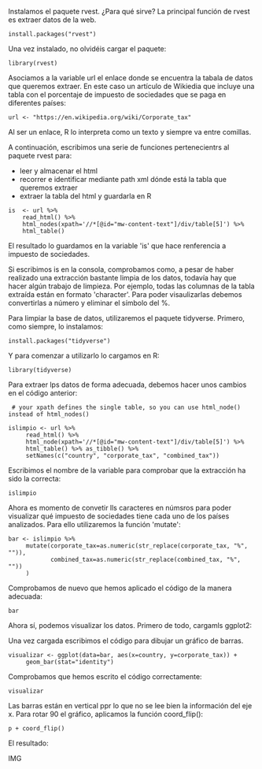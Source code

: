 Instalamos el paquete rvest. ¿Para qué sirve?
La principal función de rvest es extraer datos de la web.

```
install.packages("rvest")
```

Una vez instalado, no olvidéis cargar el paquete:

```
library(rvest)
```

Asociamos a la variable url el enlace donde se encuentra la tabala de datos que queremos extraer. En este caso un artículo de Wikiedia que incluye una tabla con el porcentaje de impuesto de sociedades que se paga en diferentes países:

```
url <- "https://en.wikipedia.org/wiki/Corporate_tax"
```

Al ser un enlace, R lo interpreta como un texto y siempre va entre comillas.

A continuación, escribimos una serie de funciones pertenecientrs al paquete rvest para:
* leer y almacenar el html
* recorrer e identificar mediante path xml dónde está la tabla que queremos extraer
* extraer la tabla del html y guardarla en R

```
is  <- url %>%
    read_html() %>%
    html_nodes(xpath='//*[@id="mw-content-text"]/div/table[5]') %>%
    html_table()
```

El resultado lo guardamos en la variable 'is' que hace renferencia a impuesto de sociedades.

Si escribimos is en la consola, comprobamos como, a pesar de haber realizado una extracción bastante limpia de los datos, todavía hay que hacer algún trabajo de limpieza. Por ejemplo, todas las columnas de la tabla extraída están en formato 'character'. Para poder visaulizarlas debemos convertirlas a número y eliminar el símbolo del %.

Para limpiar la base de datos, utilizaremos el paquete tidyverse. Primero, como siempre, lo instalamos:

```
install.packages("tidyverse")
```

Y para comenzar a utilizarlo lo cargamos en R:

```
library(tidyverse)
```

Para extraer lps datos de forma adecuada, debemos hacer unos cambios en el código anterior:

     # your xpath defines the single table, so you can use html_node() instead of html_nodes()

```
islimpio <- url %>% 
     read_html() %>% 
     html_node(xpath='//*[@id="mw-content-text"]/div/table[5]') %>% 
     html_table() %>% as_tibble() %>% 
     setNames(c("country", "corporate_tax", "combined_tax"))
```

Escribimos el nombre de la variable para comprobar que la extracción ha sido la correcta:

```
islimpio
```

Ahora es momento de convetir lls caracteres en númsros para poder visualizar qué impuesto de sociedades tiene cada uno de los países analizados. Para ello utilizaremos la función 'mutate':

```
bar <- islimpio %>% 
     mutate(corporate_tax=as.numeric(str_replace(corporate_tax, "%", "")),
            combined_tax=as.numeric(str_replace(combined_tax, "%", ""))
     )
```

Comprobamos de nuevo que hemos aplicado el código de la manera adecuada:

```
bar
```

Ahora sí, podemos visualizar los datos. Primero de todo, cargamls ggplot2:


Una vez cargada escribimos el código para dibujar un gráfico de barras.

```
visualizar <- ggplot(data=bar, aes(x=country, y=corporate_tax)) +
     geom_bar(stat="identity")
```

Comprobamos que hemos escrito el código correctamente:

```
visualizar
```
Las barras están en vertical ppr lo que no se lee bien la información del eje  x. Para rotar 90 el gráfico, aplicamos la función coord_flip():

```
p + coord_flip()
```

El resultado:

IMG

